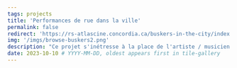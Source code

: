 ```yaml
---
tags: projects
title: 'Performances de rue dans la ville'
permalink: false
redirect: 'https://rs-atlascine.concordia.ca/buskers-in-the-city/index.html?module=module.stories'
img: '/imgs/browse-buskers2.png'
description: "Ce projet s'inétresse à la place de l'artiste / musicien itinérant dans l'économie politique de Montréal. Les transformations urbaines et sociales sont abordées du point de vue de cette personne itinérante à partir de la cartographie de cinq entrevues réalisées avec des musiciens de rue à Montréal."
date: 2023-10-10 # YYYY-MM-DD, oldest appears first in tile-gallery
---
```


